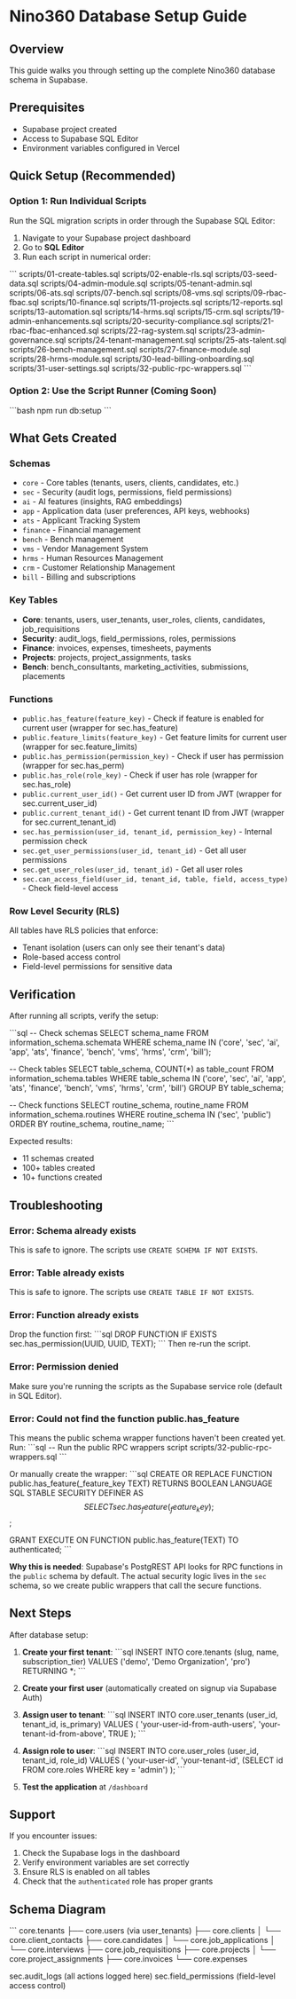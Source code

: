 # Nino360 Database Setup Guide

## Overview

This guide walks you through setting up the complete Nino360 database schema in Supabase.

## Prerequisites

- Supabase project created
- Access to Supabase SQL Editor
- Environment variables configured in Vercel

## Quick Setup (Recommended)

### Option 1: Run Individual Scripts

Run the SQL migration scripts in order through the Supabase SQL Editor:

1. Navigate to your Supabase project dashboard
2. Go to **SQL Editor**
3. Run each script in numerical order:

\`\`\`
scripts/01-create-tables.sql
scripts/02-enable-rls.sql
scripts/03-seed-data.sql
scripts/04-admin-module.sql
scripts/05-tenant-admin.sql
scripts/06-ats.sql
scripts/07-bench.sql
scripts/08-vms.sql
scripts/09-rbac-fbac.sql
scripts/10-finance.sql
scripts/11-projects.sql
scripts/12-reports.sql
scripts/13-automation.sql
scripts/14-hrms.sql
scripts/15-crm.sql
scripts/19-admin-enhancements.sql
scripts/20-security-compliance.sql
scripts/21-rbac-fbac-enhanced.sql
scripts/22-rag-system.sql
scripts/23-admin-governance.sql
scripts/24-tenant-management.sql
scripts/25-ats-talent.sql
scripts/26-bench-management.sql
scripts/27-finance-module.sql
scripts/28-hrms-module.sql
scripts/30-lead-billing-onboarding.sql
scripts/31-user-settings.sql
scripts/32-public-rpc-wrappers.sql
\`\`\`

### Option 2: Use the Script Runner (Coming Soon)

\`\`\`bash
npm run db:setup
\`\`\`

## What Gets Created

### Schemas
- `core` - Core tables (tenants, users, clients, candidates, etc.)
- `sec` - Security (audit logs, permissions, field permissions)
- `ai` - AI features (insights, RAG embeddings)
- `app` - Application data (user preferences, API keys, webhooks)
- `ats` - Applicant Tracking System
- `finance` - Financial management
- `bench` - Bench management
- `vms` - Vendor Management System
- `hrms` - Human Resources Management
- `crm` - Customer Relationship Management
- `bill` - Billing and subscriptions

### Key Tables
- **Core**: tenants, users, user_tenants, user_roles, clients, candidates, job_requisitions
- **Security**: audit_logs, field_permissions, roles, permissions
- **Finance**: invoices, expenses, timesheets, payments
- **Projects**: projects, project_assignments, tasks
- **Bench**: bench_consultants, marketing_activities, submissions, placements

### Functions
- `public.has_feature(feature_key)` - Check if feature is enabled for current user (wrapper for sec.has_feature)
- `public.feature_limits(feature_key)` - Get feature limits for current user (wrapper for sec.feature_limits)
- `public.has_permission(permission_key)` - Check if user has permission (wrapper for sec.has_perm)
- `public.has_role(role_key)` - Check if user has role (wrapper for sec.has_role)
- `public.current_user_id()` - Get current user ID from JWT (wrapper for sec.current_user_id)
- `public.current_tenant_id()` - Get current tenant ID from JWT (wrapper for sec.current_tenant_id)
- `sec.has_permission(user_id, tenant_id, permission_key)` - Internal permission check
- `sec.get_user_permissions(user_id, tenant_id)` - Get all user permissions
- `sec.get_user_roles(user_id, tenant_id)` - Get all user roles
- `sec.can_access_field(user_id, tenant_id, table, field, access_type)` - Check field-level access

### Row Level Security (RLS)
All tables have RLS policies that enforce:
- Tenant isolation (users can only see their tenant's data)
- Role-based access control
- Field-level permissions for sensitive data

## Verification

After running all scripts, verify the setup:

\`\`\`sql
-- Check schemas
SELECT schema_name FROM information_schema.schemata 
WHERE schema_name IN ('core', 'sec', 'ai', 'app', 'ats', 'finance', 'bench', 'vms', 'hrms', 'crm', 'bill');

-- Check tables
SELECT table_schema, COUNT(*) as table_count
FROM information_schema.tables 
WHERE table_schema IN ('core', 'sec', 'ai', 'app', 'ats', 'finance', 'bench', 'vms', 'hrms', 'crm', 'bill')
GROUP BY table_schema;

-- Check functions
SELECT routine_schema, routine_name 
FROM information_schema.routines 
WHERE routine_schema IN ('sec', 'public')
ORDER BY routine_schema, routine_name;
\`\`\`

Expected results:
- 11 schemas created
- 100+ tables created
- 10+ functions created

## Troubleshooting

### Error: Schema already exists
This is safe to ignore. The scripts use `CREATE SCHEMA IF NOT EXISTS`.

### Error: Table already exists
This is safe to ignore. The scripts use `CREATE TABLE IF NOT EXISTS`.

### Error: Function already exists
Drop the function first:
\`\`\`sql
DROP FUNCTION IF EXISTS sec.has_permission(UUID, UUID, TEXT);
\`\`\`
Then re-run the script.

### Error: Permission denied
Make sure you're running the scripts as the Supabase service role (default in SQL Editor).

### Error: Could not find the function public.has_feature

This means the public schema wrapper functions haven't been created yet. Run:
\`\`\`sql
-- Run the public RPC wrappers script
scripts/32-public-rpc-wrappers.sql
\`\`\`

Or manually create the wrapper:
\`\`\`sql
CREATE OR REPLACE FUNCTION public.has_feature(_feature_key TEXT)
RETURNS BOOLEAN
LANGUAGE SQL
STABLE
SECURITY DEFINER
AS $$
  SELECT sec.has_feature(_feature_key);
$$;

GRANT EXECUTE ON FUNCTION public.has_feature(TEXT) TO authenticated;
\`\`\`

**Why this is needed**: Supabase's PostgREST API looks for RPC functions in the `public` schema by default. The actual security logic lives in the `sec` schema, so we create public wrappers that call the secure functions.

## Next Steps

After database setup:

1. **Create your first tenant**:
\`\`\`sql
INSERT INTO core.tenants (slug, name, subscription_tier)
VALUES ('demo', 'Demo Organization', 'pro')
RETURNING *;
\`\`\`

2. **Create your first user** (automatically created on signup via Supabase Auth)

3. **Assign user to tenant**:
\`\`\`sql
INSERT INTO core.user_tenants (user_id, tenant_id, is_primary)
VALUES (
  'your-user-id-from-auth-users',
  'your-tenant-id-from-above',
  TRUE
);
\`\`\`

4. **Assign role to user**:
\`\`\`sql
INSERT INTO core.user_roles (user_id, tenant_id, role_id)
VALUES (
  'your-user-id',
  'your-tenant-id',
  (SELECT id FROM core.roles WHERE key = 'admin')
);
\`\`\`

5. **Test the application** at `/dashboard`

## Support

If you encounter issues:
1. Check the Supabase logs in the dashboard
2. Verify environment variables are set correctly
3. Ensure RLS is enabled on all tables
4. Check that the `authenticated` role has proper grants

## Schema Diagram

\`\`\`
core.tenants
  ├── core.users (via user_tenants)
  ├── core.clients
  │   └── core.client_contacts
  ├── core.candidates
  │   └── core.job_applications
  │       └── core.interviews
  ├── core.job_requisitions
  ├── core.projects
  │   └── core.project_assignments
  ├── core.invoices
  └── core.expenses

sec.audit_logs (all actions logged here)
sec.field_permissions (field-level access control)
